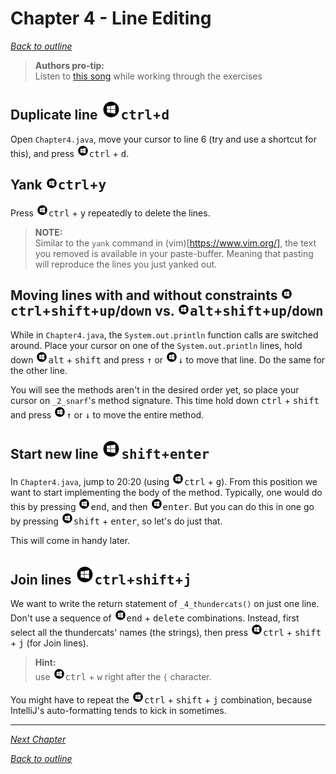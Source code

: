# Chapter 4 - Line Editing
[_Back to outline_](outline.md)

> **Authors pro-tip:**  
> Listen to [this song](https://www.youtube.com/watch?v=DcU4_FuZIkI) while working through the exercises

## Duplicate line ![Windows](icons/glyph-windows-32.png)<kbd>ctrl</kbd>+<kbd>d</kbd>
Open `Chapter4.java`, move your cursor to line 6 (try and use a shortcut for this), and press ![Windows](icons/glyph-windows-20.png)<kbd>ctrl</kbd> + <kbd>d</kbd>.

## Yank ![Windows](icons/glyph-windows-20.png)<kbd>ctrl</kbd>+<kbd>y</kbd>
Press ![Windows](icons/glyph-windows-20.png)<kbd>ctrl</kbd> + <kbd>y</kbd> repeatedly to delete the lines.

> **NOTE:**  
> Similar to the `yank` command in (vim)[https://www.vim.org/], the text you removed is available in your paste-buffer.
> Meaning that pasting will reproduce the lines you just yanked out.

## Moving lines with and without constraints ![Windows](icons/glyph-windows-20.png)<kbd>ctrl</kbd>+<kbd>shift</kbd>+<kbd>up</kbd>/<kbd>down</kbd> vs. ![Windows](icons/glyph-windows-20.png)<kbd>alt</kbd>+<kbd>shift</kbd>+<kbd>up</kbd>/<kbd>down</kbd>
While in `Chapter4.java`, the `System.out.println` function calls are switched around.
Place your cursor on one of the `System.out.println` lines, hold down ![Windows](icons/glyph-windows-20.png)<kbd>alt</kbd> + <kbd>shift</kbd> and press <kbd>&#x2191;</kbd> or ![Windows](icons/glyph-windows-20.png)<kbd>&#x2193;</kbd> to move that line.
Do the same for the other line.

You will see the methods aren't in the desired order yet, so place your cursor on `_2_snarf`'s method signature.
This time hold down <kbd>ctrl</kbd> + <kbd>shift</kbd> and press ![Windows](icons/glyph-windows-20.png)<kbd>&#x2191;</kbd> or <kbd>&#x2193;</kbd> to move the entire method.

## Start new line ![Windows](icons/glyph-windows-32.png)<kbd>shift</kbd>+<kbd>enter</kbd>
In `Chapter4.java`, jump to 20:20 (using ![Windows](icons/glyph-windows-20.png)<kbd>ctrl</kbd> + <kbd>g</kbd>). From this position we want to start implementing the body of the method.
Typically, one would do this by pressing ![Windows](icons/glyph-windows-20.png)<kbd>end</kbd>, and then ![Windows](icons/glyph-windows-20.png)<kbd>enter</kbd>. But you can do this in one go by
pressing ![Windows](icons/glyph-windows-20.png)<kbd>shift</kbd> + <kbd>enter</kbd>, so let's do just that.

This will come in handy later.

## Join lines ![Windows](icons/glyph-windows-32.png)<kbd>ctrl</kbd>+<kbd>shift</kbd>+<kbd>j</kbd>
We want to write the return statement of `_4_thundercats()` on just one line.
Don't use a sequence of ![Windows](icons/glyph-windows-20.png)<kbd>end</kbd> + <kbd>delete</kbd> combinations.
Instead, first select all the thundercats' names (the strings), then press ![Windows](icons/glyph-windows-20.png)<kbd>ctrl</kbd> + <kbd>shift</kbd> + <kbd>j</kbd> (for Join lines).

> **Hint:**  
> use ![Windows](icons/glyph-windows-20.png)<kbd>ctrl</kbd> + <kbd>w</kbd> right after the `{` character.

You might have to repeat the ![Windows](icons/glyph-windows-20.png)<kbd>ctrl</kbd> + <kbd>shift</kbd> + <kbd>j</kbd> combination, because IntelliJ's auto-formatting tends to kick in
sometimes.

---
  

[_Next Chapter_](chapter5.md)  

[_Back to outline_](outline.md)